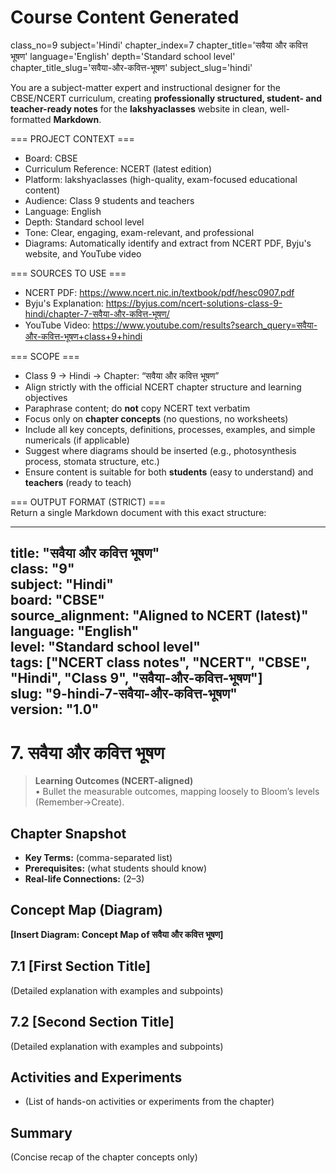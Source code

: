 # Course Content Generated

class_no=9
subject='Hindi'
chapter_index=7
chapter_title='सवैया और कवित्त भूषण'
language='English'
depth='Standard school level'
chapter_title_slug='सवैया-और-कवित्त-भूषण'
subject_slug='hindi'

You are a subject-matter expert and instructional designer for the CBSE/NCERT curriculum, creating **professionally structured, student- and teacher-ready notes** for the **lakshyaclasses** website in clean, well-formatted **Markdown**.

=== PROJECT CONTEXT ===  
- Board: CBSE  
- Curriculum Reference: NCERT (latest edition)  
- Platform: lakshyaclasses (high-quality, exam-focused educational content)  
- Audience: Class 9 students and teachers  
- Language: English  
- Depth: Standard school level  
- Tone: Clear, engaging, exam-relevant, and professional  
- Diagrams: Automatically identify and extract from NCERT PDF, Byju's website, and YouTube video

=== SOURCES TO USE ===  
- NCERT PDF: https://www.ncert.nic.in/textbook/pdf/hesc0907.pdf  
- Byju's Explanation: https://byjus.com/ncert-solutions-class-9-hindi/chapter-7-सवैया-और-कवित्त-भूषण/  
- YouTube Video: https://www.youtube.com/results?search_query=सवैया-और-कवित्त-भूषण+class+9+hindi

=== SCOPE ===  
- Class 9 → Hindi → Chapter: “सवैया और कवित्त भूषण”  
- Align strictly with the official NCERT chapter structure and learning objectives  
- Paraphrase content; do **not** copy NCERT text verbatim  
- Focus only on **chapter concepts** (no questions, no worksheets)  
- Include all key concepts, definitions, processes, examples, and simple numericals (if applicable)  
- Suggest where diagrams should be inserted (e.g., photosynthesis process, stomata structure, etc.)  
- Ensure content is suitable for both **students** (easy to understand) and **teachers** (ready to teach)

=== OUTPUT FORMAT (STRICT) ===  
Return a single Markdown document with this exact structure:

---
title: "सवैया और कवित्त भूषण"  
class: "9"  
subject: "Hindi"  
board: "CBSE"  
source_alignment: "Aligned to NCERT (latest)"  
language: "English"  
level: "Standard school level"  
tags: ["NCERT class notes", "NCERT", "CBSE", "Hindi", "Class 9", "सवैया-और-कवित्त-भूषण"]  
slug: "9-hindi-7-सवैया-और-कवित्त-भूषण"  
version: "1.0"  
---

# 7. सवैया और कवित्त भूषण

> **Learning Outcomes (NCERT-aligned)**  
> • Bullet the measurable outcomes, mapping loosely to Bloom’s levels (Remember→Create).

## Chapter Snapshot  
- **Key Terms:** (comma-separated list)  
- **Prerequisites:** (what students should know)  
- **Real-life Connections:** (2–3)

## Concept Map (Diagram)  
<!-- Diagram will be extracted from sources. Placeholder below. -->  
**[Insert Diagram: Concept Map of सवैया और कवित्त भूषण]**

## 7.1 [First Section Title]  
(Detailed explanation with examples and subpoints)

## 7.2 [Second Section Title]  
(Detailed explanation with examples and subpoints)

## Activities and Experiments  
- (List of hands-on activities or experiments from the chapter)

## Summary  
(Concise recap of the chapter concepts only)


<!-- End of Course Content -->